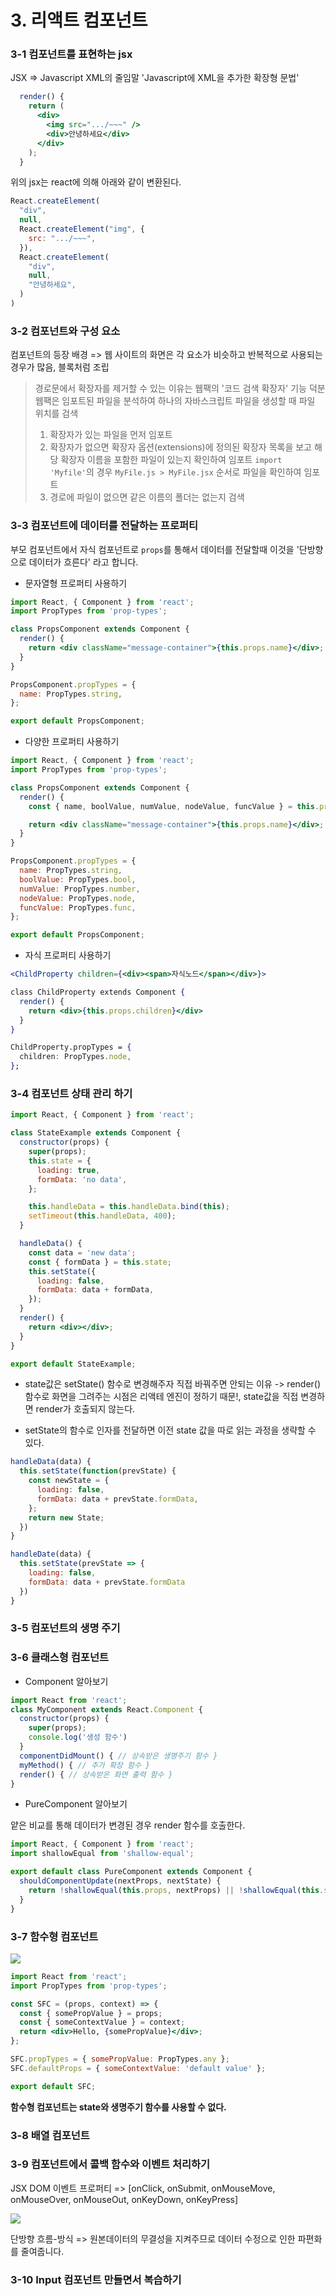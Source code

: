 # 3. 리액트 컴포넌트

### 3-1 컴포넌트를 표현하는 jsx
JSX => Javascript XML의 줄임말 'Javascript에 XML을 추가한 확장형 문법'

```jsx
  render() {
    return (
      <div>
        <img src=".../~~~" />
        <div>안녕하세요</div>
      </div>
    );
  }
```

위의 jsx는 react에 의해 아래와 같이 변환된다.

```js
React.createElement(
  "div",
  null,
  React.createElement("img", {
    src: ".../~~~",
  }),
  React.createElement(
    "div",
    null,
    "안녕하세요",
  )
)
```


### 3-2 컴포넌트와 구성 요소
컴포넌트의 등장 배경 => 웹 사이트의 화면은 각 요소가 비슷하고 반복적으로 사용되는 경우가 많음, 블록처럼 조립

> 경로문에서 확장자를 제거할 수 있는 이유는 웹팩의 '코드 검색 확장자' 기능 덕분   
> 웹팩은 임포트된 파일을 분석하여 하나의 자바스크립트 파일을 생성할 때 파일 위치를 검색   
> 1. 확장자가 있는 파일을 먼저 임포트
> 2. 확장자가 없으면 확장자 옵션(extensions)에 정의된 확장자 목록을 보고 해당 확장자 이름을 포함한 파일이 있는지 확인하여 임포트
> `import 'Myfile'`의 경우 `MyFile.js > MyFile.jsx` 순서로 파일을 확인하여 임포트
> 3. 경로에 파일이 없으면 같은 이름의 폴더는 없는지 검색

### 3-3 컴포넌트에 데이터를 전달하는 프로퍼티
부모 컴포넌트에서 자식 컴포넌트로 `props`를 통해서 데이터를 전달할때 이것을 '단방향으로 데이터가 흐른다' 라고 합니다.

* 문자열형 프로퍼티 사용하기
```jsx
import React, { Component } from 'react';
import PropTypes from 'prop-types';

class PropsComponent extends Component {
  render() {
    return <div className="message-container">{this.props.name}</div>;
  }
}

PropsComponent.propTypes = {
  name: PropTypes.string,
};

export default PropsComponent;
```

* 다양한 프로퍼티 사용하기

```jsx
import React, { Component } from 'react';
import PropTypes from 'prop-types';

class PropsComponent extends Component {
  render() {
    const { name, boolValue, numValue, nodeValue, funcValue } = this.props;

    return <div className="message-container">{this.props.name}</div>;
  }
}

PropsComponent.propTypes = {
  name: PropTypes.string,
  boolValue: PropTypes.bool,
  numValue: PropTypes.number,
  nodeValue: PropTypes.node,
  funcValue: PropTypes.func,
};

export default PropsComponent;
```

* 자식 프로퍼티 사용하기

```jsx
<ChildProperty children={<div><span>자식노드</span></div>}>

class ChildProperty extends Component {
  render() {
    return <div>{this.props.children}</div>
  }
}

ChildProperty.propTypes = {
  children: PropTypes.node,
};
```

### 3-4 컴포넌트 상태 관리 하기

```jsx
import React, { Component } from 'react';

class StateExample extends Component {
  constructor(props) {
    super(props);
    this.state = {
      loading: true,
      formData: 'no data',
    };

    this.handleData = this.handleData.bind(this);
    setTimeout(this.handleData, 400);
  }

  handleData() {
    const data = 'new data';
    const { formData } = this.state;
    this.setState({
      loading: false,
      formData: data + formData,
    });
  }
  render() {
    return <div></div>;
  }
}

export default StateExample;
```

* state값은 setState() 함수로 변경해주자
직접 바꿔주면 안되는 이유 -> render() 함수로 화면을 그려주는 시점은 리액테 엔진이 정하기 때문!, state값을 직접 변경하면 render가 호출되지 않는다.

* setState의 함수로 인자를 전달하면 이전 state 값을 따로 읽는 과정을 생략할 수 있다.
```jsx
handleData(data) {
  this.setState(function(prevState) {
    const newState = {
      loading: false,
      formData: data + prevState.formData,
    };
    return new State;
  })
}

handleDate(data) {
  this.setState(prevState => {
    loading: false,
    formData: data + prevState.formData
  })
}
```

### 3-5 컴포넌트의 생명 주기

### 3-6 클래스형 컴포넌트

* Component 알아보기
```jsx
import React from 'react';
class MyComponent extends React.Component {
  constructor(props) {
    super(props);
    console.log('생성 함수')
  }
  componentDidMount() { // 상속받은 생명주기 함수 }
  myMethod() { // 추가 확장 함수 }
  render() { // 상속받은 화면 출력 함수 }
}
```
* PureComponent 알아보기

얕은 비교를 통해 데이터가 변경된 경우 render 함수를 호출한다.

```jsx
import React, { Component } from 'react';
import shallowEqual from 'shallow-equal';

export default class PureComponent extends Component {
  shouldComponentUpdate(nextProps, nextState) {
    return !shallowEqual(this.props, nextProps) || !shallowEqual(this.state, nextState);
  }
}
```


### 3-7 함수형 컴포넌트

<img src="https://www.notion.so/image/https%3A%2F%2Fs3-us-west-2.amazonaws.com%2Fsecure.notion-static.com%2F3b94b004-bce9-4b06-9699-a92c120a14bd%2FUntitled.png?table=block&id=df6b184b-e5c5-421a-a0ac-c07463dec25c&spaceId=359809db-cb83-47c2-9cce-0c45f96418ab&width=2000&userId=56059f96-1ce0-4d35-87f6-3200db26ea2a&cache=v2">

```jsx
import React from 'react';
import PropTypes from 'prop-types';

const SFC = (props, context) => {
  const { somePropValue } = props;
  const { someContextValue } = context;
  return <div>Hello, {somePropValue}</div>;
};

SFC.propTypes = { somePropValue: PropTypes.any };
SFC.defaultProps = { someContextValue: 'default value' };

export default SFC;
```

**함수형 컴포넌트는 state와 생명주기 함수를 사용할 수 없다.**


### 3-8 배열 컴포넌트

### 3-9 컴포넌트에서 콜백 함수와 이벤트 처리하기
JSX DOM 이벤트 프로퍼티 => [onClick, onSubmit, onMouseMove, onMouseOver, onMouseOut, onKeyDown, onKeyPress]

<img src="https://www.notion.so/image/https%3A%2F%2Fs3-us-west-2.amazonaws.com%2Fsecure.notion-static.com%2Fc311c3ed-c6ca-462f-8497-05599db236d9%2FUntitled.png?table=block&id=9282254e-9bd3-46b2-b54b-6af1f93c10fa&spaceId=359809db-cb83-47c2-9cce-0c45f96418ab&width=2000&userId=56059f96-1ce0-4d35-87f6-3200db26ea2a&cache=v2">


단방향 흐름-방식 => 원본데이터의 무결성을 지켜주므로 데이터 수정으로 인한 파편화를 줄여줍니다.

### 3-10 Input 컴포넌트 만들면서 복습하기
